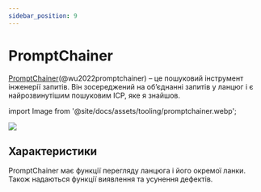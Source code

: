 ```yaml
---
sidebar_position: 9
---
```


# PromptChainer

[PromptChainer](https://arxiv.org/pdf/2203.06566.pdf)(@wu2022promptchainer) – це пошуковий інструмент інженерії запитів. Він зосереджений на об’єднанні запитів у ланцюг і є найрозвинутішим пошуковим ІСР, яке я знайшов.


import Image from '@site/docs/assets/tooling/promptchainer.webp';

<div style={{textAlign: 'center'}}>
  <img src={Image} style={{width: "750px"}}/>
</div>

## Характеристики

PromptChainer має функції перегляду ланцюга і його окремої ланки. Також надаються функції виявлення та усунення дефектів.

